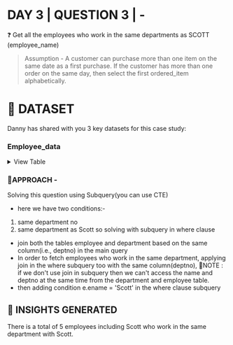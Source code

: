 # DAY 3 | QUESTION 3 | -
❓ Get all the employees who work in the same departments as SCOTT (employee_name)
> Assumption - A customer can purchase more than one item on the same date as a first purchase.
If the customer has more than one order on the same day, then select the first ordered_item alphabetically.

 # **:file_folder: DATASET**
 Danny has shared with you 3 key datasets for this case study:
   ### **Employee_data**

 <details><summary>
 View Table
 </summary>
The employee_data table captures all the information of each employee comprising salary, department, job role, comission earned.

 | Emp_no  | Ename      | job        | mgr  | hiredate           | sal   | comm | deptno|
 | ------- | ---------- | ---------- | ---- | --------           | ----- | ---- | ----- |
 | 7934    |  MILLER    |CLERK       |7782  |1982-01-23 00:00:00 |  1300 | NULL |
 | 7902    |  FORD      |ANALYST     |7566  |1981-12-03 00:00:00 |  3000 | NULL |
 | 7900    |  JAMES     |CLERK       |7698  |1981-12-03 00:00:00 |   950 | NULL |
 | 7876    |  ADAMS     |CLERK       |7788  |1983-01-12 00:00:00 |  1100 | NULL |
 | 7844    |  TURNER    |SALESMAN    |7698  |1981-09-08 00:00:00 |  1500 |  0   |
 | 7839    |  KING      |PRESIDENT   |NULL  |1981-11-17 00:00:00 |  5000 | NULL |
 | 7788    |  SCOTT     |ANALYST     |7566  |1982-12-09 00:00:00 |  3000 | NULL |
 | 7782    |  CLARK     |MANAGER     |7839  |1981-06-09 00:00:00 |  2450 | NULL |
 | 7698    |  BLAKE     |MANAGER     |7839  |1981-05-01 00:00:00 |  2850 | NULL |
 | 7654    |  MARTIN    |SALESMAN    |7698  |1981-09-28 00:00:00 |  1250 | 1400 |
 | 7566    |  JONES     |MANAGER     |7839  |1981-04-02 00:00:00 |  2975 |
 | 7521    |  WARD      |SALESMAN    |7698  |1981-02-22 00:00:00 |  1250 |
 | 7499    |  ALLEN     |SALESMAN    |7698  |1981-02-20 00:00:00 |  1600 |
 | 7369    |  SMITH     |CLERK       |7902  |1980-12-17 00:00:00 |   800 |

 </details>
 


### 🎯APPROACH -
Solving this question using Subquery(you can use CTE)
- here we have two conditions:-
1. same department no
2. same department as Scott
so solving with subquery in where clause
- join both the tables employee and department based on the same column(i.e., deptno) in the main query
- In order to fetch employees who work in the same department,
applying join in the where subquery too with the same column(deptno),
📌NOTE : if we don't use join in subquery then we can't access the name and deptno at the same time from the department and employee table.
- then adding condition e.ename = 'Scott' in the where clause subquery

## **:dart: INSIGHTS GENERATED**
There is a total of 5 employees including Scott who work in the same department with Scott.
